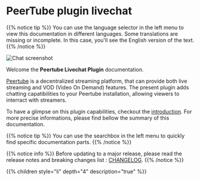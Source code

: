 # PeerTube plugin livechat

{{% notice tip %}}
You can use the language selector in the left menu to view this documentation in different languages.
Some translations are missing or incomplete. In this case, you'll see the English version of the text.
{{% /notice %}}

![Chat screenshot](/peertube-plugin-livechat/images/chat.png?classes=shadow,border&height=200px)

Welcome the **Peertube Livechat Plugin** documentation.

[Peertube](https://joinpeertube.org/) is a decentralized streaming platform, that can provide both live streaming and VOD (Video On Demand) features.
The present plugin adds chatting capatibilities to your Peertube installation, allowing viewers to interract with streamers.

To have a glimpse on this plugin capabilities, checkout the [introduction](/peertube-plugin-livechat/intro/). For more precise informations, please find bellow the summary of this documentation.

{{% notice tip %}}
You can use the searchbox in the left menu to quickly find specific documentation parts.
{{% /notice %}}

{{% notice info %}}
Before updating to a major release, please read the release notes and breaking changes list : [CHANGELOG](https://github.com/JohnXLivingston/peertube-plugin-livechat/blob/main/CHANGELOG.md).
{{% /notice %}}

{{% children style="li" depth="4" description="true" %}}
